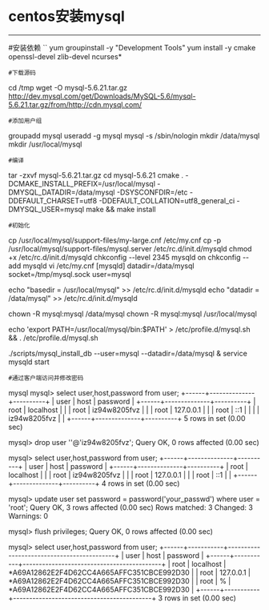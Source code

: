 # centos安装mysql


---

#安装依赖
``
yum groupinstall -y "Development Tools"
yum install -y cmake openssl-devel zlib-devel ncurses*
```
#下载源码
```
cd /tmp
wget -O mysql-5.6.21.tar.gz http://dev.mysql.com/get/Downloads/MySQL-5.6/mysql-5.6.21.tar.gz/from/http://cdn.mysql.com/
```
#添加用户组
```
groupadd mysql
useradd -g mysql mysql -s /sbin/nologin
mkdir /data/mysql
mkdir /usr/local/mysql
```
#编译
```
tar -zxvf  mysql-5.6.21.tar.gz
cd mysql-5.6.21
cmake . -DCMAKE_INSTALL_PREFIX=/usr/local/mysql -DMYSQL_DATADIR=/data/mysql -DSYSCONFDIR=/etc -DDEFAULT_CHARSET=utf8 -DDEFAULT_COLLATION=utf8_general_ci -DMYSQL_USER=mysql
make && make install
```
#初始化
```
cp /usr/local/mysql/support-files/my-large.cnf /etc/my.cnf
cp -p /usr/local/mysql/support-files/mysql.server /etc/rc.d/init.d/mysqld
chmod +x /etc/rc.d/init.d/mysqld
chkconfig --level 2345 mysqld on
chkconfig --add mysqld
vi /etc/my.cnf
[mysqld]
datadir=/data/mysql
socket=/tmp/mysql.sock
user=mysql


echo "basedir = /usr/local/mysql" >> /etc/rc.d/init.d/mysqld
echo "datadir = /data/mysql" >> /etc/rc.d/init.d/mysqld

chown -R mysql:mysql /data/mysql
chown -R mysql:mysql /usr/local/mysql

echo 'export PATH=/usr/local/mysql/bin:$PATH' > /etc/profile.d/mysql.sh && . /etc/profile.d/mysql.sh

./scripts/mysql_install_db --user=mysql --datadir=/data/mysql &
service mysqld start
```
#通过客户端访问并修改密码
```
mysql
mysql> select user,host,password from user;
+------+--------------+----------+
| user | host         | password |
+------+--------------+----------+
| root | localhost    |          |
| root | iz94w8205fvz |          |
| root | 127.0.0.1    |          |
| root | ::1          |          |
|      | iz94w8205fvz |          |
+------+--------------+----------+
5 rows in set (0.00 sec)

mysql> drop user ''@'iz94w8205fvz';
Query OK, 0 rows affected (0.00 sec)

mysql> select user,host,password from user;
+------+--------------+----------+
| user | host         | password |
+------+--------------+----------+
| root | localhost    |          |
| root | iz94w8205fvz |          |
| root | 127.0.0.1    |          |
| root | ::1          |          |
+------+--------------+----------+
4 rows in set (0.00 sec)

mysql> update user set password = password('your_passwd') where user = 'root';
Query OK, 3 rows affected (0.00 sec)
Rows matched: 3  Changed: 3  Warnings: 0

mysql> flush privileges;
Query OK, 0 rows affected (0.00 sec)

mysql> select user,host,password from user;
+------+-----------+-------------------------------------------+
| user | host      | password                                  |
+------+-----------+-------------------------------------------+
| root | localhost | *A69A12862E2F4D62CC4A665AFFC351CBCE992D30 |
| root | 127.0.0.1 | *A69A12862E2F4D62CC4A665AFFC351CBCE992D30 |
| root | %         | *A69A12862E2F4D62CC4A665AFFC351CBCE992D30 |
+------+-----------+-------------------------------------------+
3 rows in set (0.00 sec)

```


